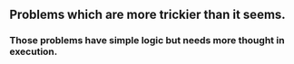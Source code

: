## Problems which are more trickier than it seems.
### Those problems have simple logic but needs more thought in execution.
